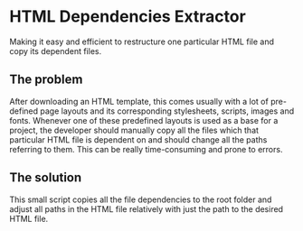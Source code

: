 # HTML Dependencies Extractor
Making it easy and efficient to restructure one particular HTML file and copy its dependent files.

## The problem
After downloading an HTML template, this comes usually with a lot of pre-defined page layouts and its corresponding stylesheets, scripts, images and fonts. Whenever one of these predefined layouts is used as a base for a project, the developer should manually copy all the files which that particular HTML file is dependent on and should change all the paths referring to them. This can be really time-consuming and prone to errors.

## The solution
This small script copies all the file dependencies to the root folder and adjust all paths in the HTML file relatively with just the path to the desired HTML file.